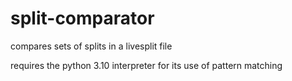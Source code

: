 # split-comparator
compares sets of splits in a livesplit file

requires the python 3.10 interpreter for its use of pattern matching
